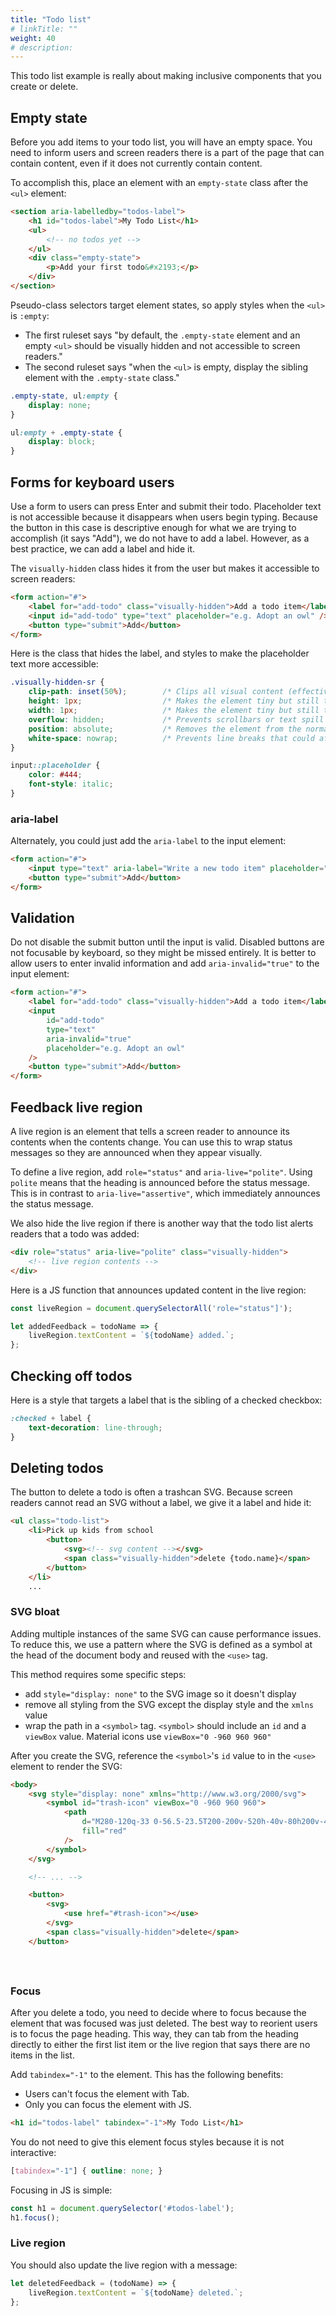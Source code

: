 ```yaml
---
title: "Todo list"
# linkTitle: ""
weight: 40
# description:
---
```


This todo list example is really about making inclusive components that you create or delete.

## Empty state

Before you add items to your todo list, you will have an empty space. You need to inform users and screen readers there is a part of the page that can contain content, even if it does not currently contain content.

To accomplish this, place an element with an `empty-state` class after the `<ul>` element:

```html
<section aria-labelledby="todos-label">
    <h1 id="todos-label">My Todo List</h1>
    <ul>
        <!-- no todos yet -->
    </ul>
    <div class="empty-state">
        <p>Add your first todo&#x2193;</p>
    </div>
</section>
```

Pseudo-class selectors target element states, so apply styles when the `<ul>` is `:empty`:
- The first ruleset says "by default, the `.empty-state` element and an empty `<ul>` should be visually hidden and not accessible to screen readers."
- The second ruleset says "when the `<ul>` is empty, display the sibling element with the `.empty-state` class."

```css
.empty-state, ul:empty {
    display: none;
}

ul:empty + .empty-state {
    display: block;
}
```

## Forms for keyboard users

Use a form to users can press Enter and submit their todo. Placeholder text is not accessible because it disappears when users begin typing. Because the button in this case is descriptive enough for what we are trying to accomplish (it says "Add"), we do not have to add a label. However, as a best practice, we can add a label and hide it.

The `visually-hidden` class hides it from the user but makes it accessible to screen readers:

```html
<form action="#">
    <label for="add-todo" class="visually-hidden">Add a todo item</label>
    <input id="add-todo" type="text" placeholder="e.g. Adopt an owl" />
    <button type="submit">Add</button>
</form>
```

Here is the class that hides the label, and styles to make the placeholder text more accessible:

```css
.visually-hidden-sr {
    clip-path: inset(50%);        /* Clips all visual content (effectively hides it from view) */
    height: 1px;                  /* Makes the element tiny but still technically on the page */
    width: 1px;                   /* Makes the element tiny but still technically on the page */
    overflow: hidden;             /* Prevents scrollbars or text spill */
    position: absolute;           /* Removes the element from the normal flow so it doesn’t affect layout */
    white-space: nowrap;          /* Prevents line breaks that could affect screen reader behavior */
}

input::placeholder {
    color: #444;
    font-style: italic;
}
```
### aria-label

Alternately, you could just add the `aria-label` to the input element:

```html
<form action="#">
    <input type="text" aria-label="Write a new todo item" placeholder="e.g. Adopt an owl" />
    <button type="submit">Add</button>
</form> 
```

## Validation

Do not disable the submit button until the input is valid. Disabled buttons are not focusable by keyboard, so they might be missed entirely. It is better to allow users to enter invalid information and add `aria-invalid="true"` to the input element:

```html
<form action="#">
    <label for="add-todo" class="visually-hidden">Add a todo item</label>
    <input
        id="add-todo"
        type="text"
        aria-invalid="true"
        placeholder="e.g. Adopt an owl"
    />
    <button type="submit">Add</button>
</form>
```

## Feedback live region

A live region is an element that tells a screen reader to announce its contents when the contents change. You can use this to wrap status messages so they are announced when they appear visually.

To define a live region, add `role="status"` and `aria-live="polite"`. Using `polite` means that the heading is announced before the status message. This is in contrast to `aria-live="assertive"`, which immediately announces the status message.

We also hide the live region if there is another way that the todo list alerts readers that a todo was added:

```html
<div role="status" aria-live="polite" class="visually-hidden">
    <!-- live region contents -->
</div>
```

Here is a JS function that announces updated content in the live region:

```js
const liveRegion = document.querySelectorAll('role="status"]');

let addedFeedback = todoName => {
    liveRegion.textContent = `${todoName} added.`;
};
```

## Checking off todos

Here is a style that targets a label that is the sibling of a checked checkbox:

```css
:checked + label {
    text-decoration: line-through;
}
```

## Deleting todos

The button to delete a todo is often a trashcan SVG. Because screen readers cannot read an SVG without a label, we give it a label and hide it:

```html
<ul class="todo-list">
    <li>Pick up kids from school
        <button>
            <svg><!-- svg content --></svg>
            <span class="visually-hidden">delete {todo.name}</span>
        </button>
    </li>
    ...
```

### SVG bloat

Adding multiple instances of the same SVG can cause performance issues. To reduce this, we use a pattern where the SVG is defined as a symbol at the head of the document body and reused with the `<use>` tag.

This method requires some specific steps:
- add `style="display: none"` to the SVG image so it doesn't display
- remove all styling from the SVG except the display style and the `xmlns` value
- wrap the path in a `<symbol>` tag. `<symbol>` should include an `id` and a `viewBox` value. Material icons use `viewBox="0 -960 960 960"`

After you create the SVG, reference the `<symbol>`'s `id` value to in the `<use>` element to render the SVG:

```html
<body>
    <svg style="display: none" xmlns="http://www.w3.org/2000/svg">
        <symbol id="trash-icon" viewBox="0 -960 960 960">
            <path
                d="M280-120q-33 0-56.5-23.5T200-200v-520h-40v-80h200v-40h240v40h200v80h-40v520q0 33-23.5 56.5T680-120H280Zm400-600H280v520h400v-520ZM360-280h80v-360h-80v360Zm160 0h80v-360h-80v360ZM280-720v520-520Z"
                fill="red"
            />
        </symbol>
    </svg>

    <!-- ... -->

    <button>
        <svg>
            <use href="#trash-icon"></use>
        </svg>
        <span class="visually-hidden">delete</span>
    </button>
```

<svg width="24" height="24" viewBox="0 -960 960 960" fill="currentColor">
  <use href="#trash-icon" />
</svg>

### Focus

After you delete a todo, you need to decide where to focus because the element that was focused was just deleted. The best way to reorient users is to focus the page heading. This way, they can tab from the heading directly to either the first list item or the live region that says there are no items in the list.

Add `tabindex="-1"` to the element. This has the following benefits:
- Users can't focus the element with Tab.
- Only you can focus the element with JS.

```html
<h1 id="todos-label" tabindex="-1">My Todo List</h1>
```

You do not need to give this element focus styles because it is not interactive:

```css
[tabindex="-1"] { outline: none; }
```

Focusing in JS is simple:

```js
const h1 = document.querySelector('#todos-label');
h1.focus();
```

### Live region

You should also update the live region with a message:

```js
let deletedFeedback = (todoName) => {
    liveRegion.textContent = `${todoName} deleted.`;
};
```